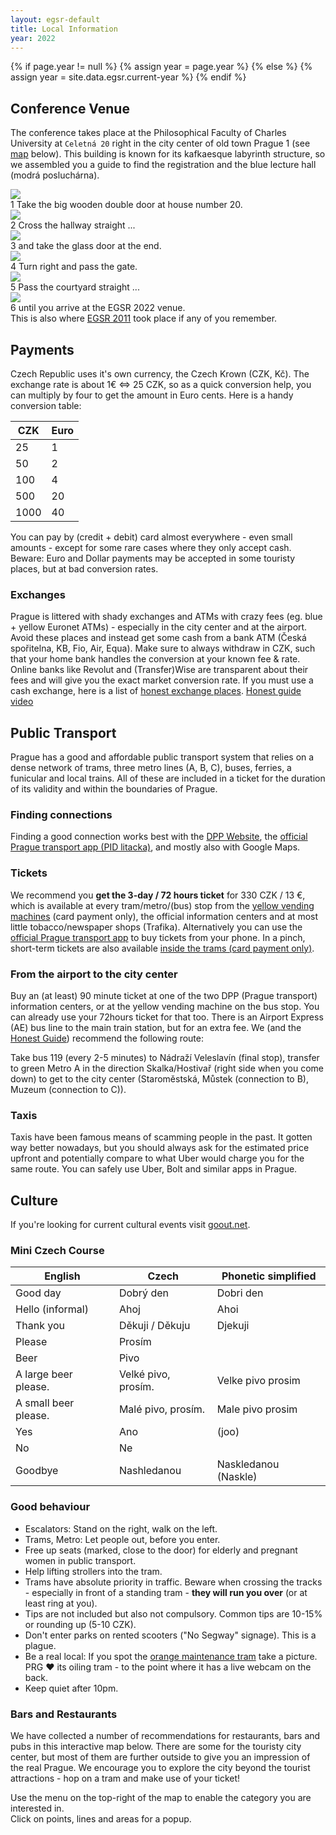 ```yaml
---
layout: egsr-default
title: Local Information
year: 2022
---
```


{% if page.year != null %}
	{% assign year = page.year %}
{% else %}
	{% assign year = site.data.egsr.current-year %}
{% endif %}
<link rel="stylesheet" href="https://unpkg.com/leaflet@1.8.0/dist/leaflet.css" integrity="sha512-hoalWLoI8r4UszCkZ5kL8vayOGVae1oxXe/2A4AO6J9+580uKHDO3JdHb7NzwwzK5xr/Fs0W40kiNHxM9vyTtQ==" crossorigin="">
<link rel="stylesheet" href="https://cdnjs.cloudflare.com/ajax/libs/font-awesome/6.1.1/css/all.min.css" crossorigin="">
<script src="https://unpkg.com/leaflet@1.8.0/dist/leaflet.js" integrity="sha512-BB3hKbKWOc9Ez/TAwyWxNXeoV9c1v6FIeYiBieIWkpLjauysF18NzgR1MBNBXf8/KABdlkX68nAhlwcDFLGPCQ==" crossorigin=""></script>


<link rel="stylesheet" href="https://cdnjs.cloudflare.com/ajax/libs/Leaflet.awesome-markers/2.0.2/leaflet.awesome-markers.css" />
<script src="https://cdnjs.cloudflare.com/ajax/libs/Leaflet.awesome-markers/2.0.2/leaflet.awesome-markers.min.js"></script>
<style>

.leaflet-container {
  height: 600px;
  width: 100%;
  max-width: 100%;
  max-height: 100%;
  font-size: 14px;
}

.info {
  padding: 6px 8px;
  font: 14px/16px Arial, Helvetica, sans-serif;
  background: white;
  background: rgba(255, 255, 255, 0.8);
  box-shadow: 0 0 15px rgba(0, 0, 0, 0.2);
  border-radius: 5px;
}

.info h4 {
  margin: 0 0 5px;
  color: #777;
}

.awesome-marker i.large {
  font-size: 20px;
}

.awesome-marker i.medium {
  font-size: 14px;
}
</style>

## Conference Venue

The conference takes place at the Philosophical Faculty of Charles University at <code>Celetná 20</code> right in the city center of old town Prague 1 (see [map](#map) below). This building is known for its kafkaesque labyrinth structure, so we assembled you a guide to find the registration and the <span class="lead"><span class="label label-primary">blue lecture hall</span></span> (modrá posluchárna).
<div class="row">
  <div class="col-sm-6 col-md-4">
    <div class="thumbnail">
      <img src="/2022/img/Celetna20_entry-1.jpg">
      <div class="caption">
        <span class="lead"><span class="label label-primary">1</span></span> Take the big wooden double door at house number 20.
      </div>
    </div>
  </div>
  <div class="col-sm-6 col-md-4">
    <div class="thumbnail">
      <img src="/2022/img/Celetna20_entry-2.jpg">
      <div class="caption">
        <span class="lead"><span class="label label-primary">2</span></span> Cross the hallway straight ...
      </div>
    </div>
  </div>
  <div class="clearfix visible-sm hidden-md hidden-lg"></div>
  <div class="col-sm-6 col-md-4">
    <div class="thumbnail">
      <img src="/2022/img/Celetna20_entry-3.jpg">
      <div class="caption">
        <span class="lead"><span class="label label-primary">3</span></span> and take the glass door at the end.
      </div>
    </div>
  </div>
  <div class="clearfix hidden-sm visible-md visible-lg"></div>
  <div class="col-sm-6 col-md-4">
    <div class="thumbnail">
      <img src="/2022/img/Celetna20_entry-4.jpg">
      <div class="caption">
        <span class="lead"><span class="label label-primary">4</span></span>  Turn right and pass the gate.
      </div>
    </div>
  </div>
  <div class="clearfix visible-sm hidden-md hidden-lg"></div>
  <div class="col-sm-6 col-md-4">
    <div class="thumbnail">
      <img src="/2022/img/Celetna20_entry-5.jpg">
      <div class="caption">
        <span class="lead"><span class="label label-primary">5</span></span> Pass the courtyard straight ...
      </div>
    </div>
  </div>
  <div class="col-sm-6 col-md-4">
    <div class="thumbnail">
      <img src="/2022/img/Celetna20_entry-6.jpg">
      <div class="caption">
        <span class="lead"><span class="label label-primary">6</span></span> until you arrive at the EGSR 2022 venue.
      </div>
    </div>
  </div>
</div>

<div class="alert alert-info" role="alert">
<i class="fa-solid fa-circle-info"></i>This is also where <a href="http://egsr2011.mff.cuni.cz/">EGSR 2011</a> took place if any of you remember.
</div>

## Payments
Czech Republic uses it's own currency, the Czech Krown (CZK, Kč). The exchange rate is about 1€ <=> 25 CZK, so as a quick conversion help, you can multiply by four to get the amount in Euro cents. Here is a handy conversion table:

| CZK  | Euro |
|------|------|
| 25   | 1    |
| 50   | 2    |
| 100  | 4    |
| 500  | 20   |
| 1000 | 40   |

You can pay by (credit + debit) card almost everywhere - even small amounts - except for some rare cases where they only accept cash. Beware: Euro and Dollar payments may be accepted in some touristy places, but at bad conversion rates. 

### Exchanges
Prague is littered with shady exchanges and ATMs with crazy fees (eg. blue + yellow Euronet ATMs) - especially in the city center and at the airport. Avoid these places and instead get some cash from a bank ATM (Česká spořitelna, KB, Fio, Air, Equa). Make sure to always withdraw in CZK, such that your home bank handles the conversion at your known fee & rate. Online banks like Revolut and (Transfer)Wise are transparent about their fees and will give you the exact market conversion rate.
If you must use a cash exchange, here is a list of [honest exchange places](https://honest.blog/honest-exchange-places/). [Honest guide video](https://www.youtube.com/watch?v=_vq_YJjHoRs)

## Public Transport

Prague has a good and affordable public transport system that relies on a dense network of trams, three metro lines (<span class="label label-success">A</span>, <span class="label label-warning">B</span>, <span class="label label-danger">C</span>), buses, ferries, a funicular and local trains. All of these are included in a ticket for the duration of its validity and within the boundaries of Prague. 

### Finding connections
Finding a good connection works best with the [DPP Website](https://www.dpp.cz/en), the [official Prague transport app (PID litacka)](https://app.pidlitacka.cz/), and mostly also with Google Maps.

### Tickets
We recommend you **get the 3-day / 72 hours ticket** for 330 CZK / 13 €, which is available at every tram/metro/(bus) stop from the [yellow vending machines](https://www.dpp.cz/en/fares/list-of-points-of-sales?filter=1&ticket=1) (card payment only), the official information centers and at most little tobacco/newspaper shops (Trafika). Alternatively you can use the [official Prague transport app](https://app.pidlitacka.cz/) to buy tickets from your phone. In a pinch, short-term tickets are also available [inside the trams (card payment only)](https://www.dpp.cz/en/fares/cashless-payment-of-fare).

### From the airport to the city center
Buy an (at least) 90 minute ticket at one of the two DPP (Prague transport) information centers, or at the yellow vending machine on the bus stop. You can already use your 72hours ticket for that too. There is an Airport Express (AE) bus line to the main train station, but for an extra fee. We (and the [Honest Guide](https://www.youtube.com/watch?v=57WeRN0Nrb4)) recommend the following route:

<div class="alert alert-info">
Take bus 119 (every 2-5 minutes) to Nádraží Veleslavín (final stop), transfer to green Metro <span class="label label-success">A</span> in the direction Skalka/Hostivař (right side when you come down) to get to the city center (Staroměstská, Můstek (connection to <span class="label label-warning">B</span>), Muzeum (connection to <span class="label label-danger">C</span>)).
</div>

### Taxis
Taxis have been famous means of scamming people in the past. It gotten way better nowadays, but you should always ask for the estimated price upfront and potentially compare to what Uber would charge you for the same route. You can safely use Uber, Bolt and similar apps in Prague.

## Culture
If you're looking for current cultural events visit [goout.net](https://goout.net/en/prague/events/leznyvlkk/).

### Mini Czech Course

| English              | Czech               | Phonetic simplified  |
|----------------------|---------------------|----------------------|
| Good day             | Dobrý den           | Dobri den            |
| Hello (informal)     | Ahoj                | Ahoi                 |
| Thank you            | Děkuji / Děkuju     | Djekuji              |
| Please               | Prosím              |                      |
| Beer                 | Pivo                |                      |
| A large beer please. | Velké pivo, prosím. | Velke pivo prosim    |
| A small beer please. | Malé pivo, prosím.  | Male pivo prosim     |
| Yes                  | Ano                 | (joo)                |
| No                   | Ne                  |                      |
| Goodbye              | Nashledanou         | Naskledanou (Naskle) |

### Good behaviour
 - Escalators: Stand on the right, walk on the left.
 - Trams, Metro: Let people out, before you enter.
 - Free up seats (marked, close to the door) for elderly and pregnant women in public transport.
 - Help lifting strollers into the tram.
 - Trams have absolute priority in traffic. Beware when crossing the tracks - especially in front of a standing tram - **they will run you over** (or at least ring at you).
 - Tips are not included but also not compulsory. Common tips are 10-15% or rounding up (5-10 CZK).
 - Don't enter parks on rented scooters ("No Segway" signage). This is a plague.
 - Be a real local: If you spot the [orange maintenance tram](https://www.dpp.cz/en/entertainment-and-experience/events-and-attractions/lubricating-tram) take a picture. PRG ❤️ its oiling tram - to the point where it has a live webcam on the back.
 - Keep quiet after 10pm.

### Bars and Restaurants
We have collected a number of recommendations for restaurants, bars and pubs in this interactive map below. There are some for the touristy city center, but most of them are further outside to give you an impression of the real Prague. We encourage you to explore the city beyond the tourist attractions - hop on a tram and make use of your ticket!

<div class="alert alert-info">
<i class="fa-solid fa-circle-info"></i>
Use the menu on the top-right of the map to enable the category you are interested in.<br>Click on points, lines and areas for a popup.
</div>
<div id="map" class="leaflet-container" />
<script src="/2022/map.js"></script>